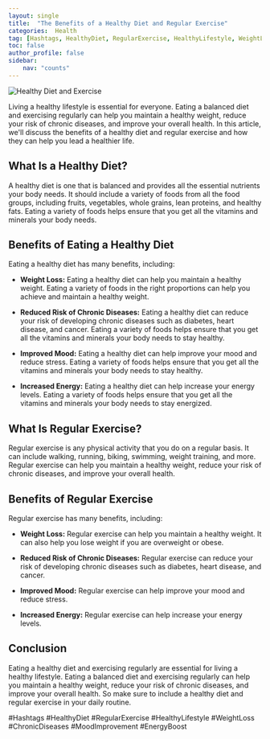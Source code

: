 ```yaml
---
layout: single
title:  "The Benefits of a Healthy Diet and Regular Exercise"
categories:  Health
tag: [Hashtags, HealthyDiet, RegularExercise, HealthyLifestyle, WeightLoss, ChronicDiseases, MoodImprovement, EnergyBoost, ]
toc: false
author_profile: false
sidebar:
    nav: "counts"
---
```

    
![Healthy Diet and Exercise](https://images.pexels.com/photos/376464/pexels-photo-376464.jpeg?auto=compress&cs=tinysrgb&dpr=2&h=750&w=1260)

Living a healthy lifestyle is essential for everyone. Eating a balanced diet and exercising regularly can help you maintain a healthy weight, reduce your risk of chronic diseases, and improve your overall health. In this article, we'll discuss the benefits of a healthy diet and regular exercise and how they can help you lead a healthier life.

## What Is a Healthy Diet?

A healthy diet is one that is balanced and provides all the essential nutrients your body needs. It should include a variety of foods from all the food groups, including fruits, vegetables, whole grains, lean proteins, and healthy fats. Eating a variety of foods helps ensure that you get all the vitamins and minerals your body needs.

## Benefits of Eating a Healthy Diet

Eating a healthy diet has many benefits, including:

- **Weight Loss:** Eating a healthy diet can help you maintain a healthy weight. Eating a variety of foods in the right proportions can help you achieve and maintain a healthy weight.

- **Reduced Risk of Chronic Diseases:** Eating a healthy diet can reduce your risk of developing chronic diseases such as diabetes, heart disease, and cancer. Eating a variety of foods helps ensure that you get all the vitamins and minerals your body needs to stay healthy.

- **Improved Mood:** Eating a healthy diet can help improve your mood and reduce stress. Eating a variety of foods helps ensure that you get all the vitamins and minerals your body needs to stay healthy.

- **Increased Energy:** Eating a healthy diet can help increase your energy levels. Eating a variety of foods helps ensure that you get all the vitamins and minerals your body needs to stay energized.

## What Is Regular Exercise?

Regular exercise is any physical activity that you do on a regular basis. It can include walking, running, biking, swimming, weight training, and more. Regular exercise can help you maintain a healthy weight, reduce your risk of chronic diseases, and improve your overall health.

## Benefits of Regular Exercise

Regular exercise has many benefits, including:

- **Weight Loss:** Regular exercise can help you maintain a healthy weight. It can also help you lose weight if you are overweight or obese.

- **Reduced Risk of Chronic Diseases:** Regular exercise can reduce your risk of developing chronic diseases such as diabetes, heart disease, and cancer.

- **Improved Mood:** Regular exercise can help improve your mood and reduce stress.

- **Increased Energy:** Regular exercise can help increase your energy levels.

## Conclusion

Eating a healthy diet and exercising regularly are essential for living a healthy lifestyle. Eating a balanced diet and exercising regularly can help you maintain a healthy weight, reduce your risk of chronic diseases, and improve your overall health. So make sure to include a healthy diet and regular exercise in your daily routine.

#Hashtags
#HealthyDiet #RegularExercise #HealthyLifestyle #WeightLoss #ChronicDiseases #MoodImprovement #EnergyBoost